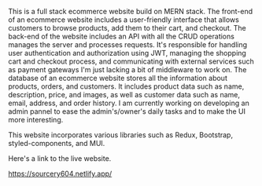 This is a full stack ecommerce website build on MERN stack.
The front-end of an ecommerce website includes a user-friendly interface that allows customers to browse products, add them to their cart, and checkout.
The back-end of the website includes an API with all the CRUD operations manages the server and processes requests. It's responsible for handling 
user authentication and authorization using JWT, managing the shopping cart and checkout process, and communicating with external services such as payment gateways
I'm just lacking a bit of middleware to work on. The database of an ecommerce website stores all the information about products, orders, and customers. 
It includes product data such as name, description, price, and images, as well as customer data such as name, email, address, and order history. I am currently 
working on developing an admin pannel to ease the admin's/owner's daily tasks and to make the UI more interesting.

This website incorporates various libraries such as Redux, Bootstrap, styled-components, and MUI.

Here's a link to the live website.

https://sourcery604.netlify.app/
